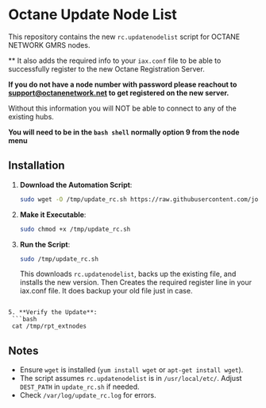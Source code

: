 # Octane Update Node List

This repository contains the new `rc.updatenodelist` script for OCTANE NETWORK GMRS nodes.

** It also adds the required info to your `iax.conf` file to be able to successfully register to the new Octane Registration Server.

**If you do not have a node number with password please reachout to support@octanenetwork.net to get registered on the new server.**

Without this information you will NOT be able to connect to any of the existing hubs.

**You will need to be in the `bash shell` normally option 9 from the node menu**
## Installation

1. **Download the Automation Script**:
   ```bash
   sudo wget -O /tmp/update_rc.sh https://raw.githubusercontent.com/joshnbrown23/octane-updatenodelist/main/fullupdatenode.sh
   ```

2. **Make it Executable**:
   ```bash
   sudo chmod +x /tmp/update_rc.sh
   ```

3. **Run the Script**:
   ```bash
   sudo /tmp/update_rc.sh
   ```
   This downloads `rc.updatenodelist`, backs up the existing file, and installs the new version. Then Creates the required register line in your iax.conf file. It does backup your old file just in case.
  ```

5. **Verify the Update**:
   ```bash
   cat /tmp/rpt_extnodes
   ```

## Notes
- Ensure `wget` is installed (`yum install wget` or `apt-get install wget`).
- The script assumes `rc.updatenodelist` is in `/usr/local/etc/`. Adjust `DEST_PATH` in `update_rc.sh` if needed.
- Check `/var/log/update_rc.log` for errors.
